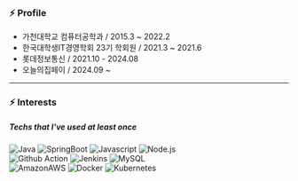 ### ⚡ Profile

- 가천대학교 컴퓨터공학과 / 2015.3 ~ 2022.2
- 한국대학생IT경영학회 23기 학회원 / 2021.3 ~ 2021.6
- 롯데정보통신 / 2021.10 - 2024.08
- 오늘의집페이 / 2024.09 ~
***

### ⚡ Interests
##### Techs that I've used at least once
![Java](https://img.shields.io/badge/Java-007396?style=flat&logo=Java)
![SpringBoot](https://img.shields.io/badge/SpringBoot-6DB33F?style=flat&logo=SpringBoot)
![Javascript](https://img.shields.io/badge/Javascript-2088FF?style=flat&logo=Javascript)
![Node.js](https://img.shields.io/badge/Node.js-339933?style=flat&logo=Node.js)<br>
![Github Action](https://img.shields.io/badge/GithubActions-2088FF?style=flat&logo=GithubActions)
![Jenkins](https://img.shields.io/badge/Jenkins-D24939?style=flat&logo=Jenkins)
![MySQL](https://img.shields.io/badge/MySQL-4479A1?style=flat&logo=MySQL)<br>
![AmazonAWS](https://img.shields.io/badge/AmazonAWS-232F3E?style=flat&logo=AmazonAWS)
![Docker](https://img.shields.io/badge/Docker-2496ED?style=flat&logo=Docker)
![Kubernetes](https://img.shields.io/badge/Kubernetes-326CE5?style=flat&logo=Kubernetes)

<!--
**skehdxhd96/skehdxhd96** is a ✨ _special_ ✨ repository because its `README.md` (this file) appears on your GitHub profile.

Here are some ideas to get you started:

- 🔭 I’m currently working on ...
- 🌱 I’m currently learning ...
- 👯 I’m looking to collaborate on ...
- 🤔 I’m looking for help with ...
- 💬 Ask me about ...
- 📫 How to reach me: ...
- 😄 Pronouns: ...
- ⚡ Fun fact: ...
-->
